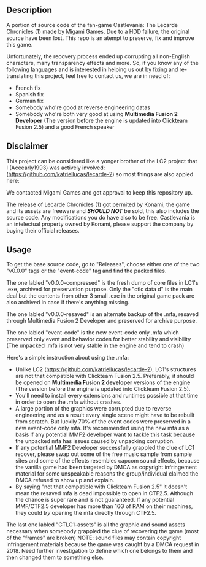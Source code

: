 ## Description
A portion of source code of the fan-game Castlevania: The Lecarde Chronicles (1) made by Migami Games. Due to a HDD failure, the original source have been lost. This repo is an atempt to preserve, fix and improve this game.

Unfortunately, the recovery process ended up corrupting all non-English characters, many transparency effects and more. So, if you know any of the following languages and is interested in helping us out by fixing and re-translating this project, feel free to contact us, we are in need of:
- French fix
- Spanish fix
- German fix
- Somebody who're good at reverse engineering datas
- Somebody who're both very good at using **Multimedia Fusion 2 Developer** (The version before the engine is updated into Clickteam Fusion 2.5) and a good French speaker


## Disclaimer
This project can be considered like a yonger brother of the LC2 project that I (Aceearly1993) was actively involved: (https://github.com/katriellucas/lecarde-2) so most things are also appled here:

We contacted Migami Games and got approval to keep this repository up.  

The release of Lecarde Chronicles (1) got permited by Konami, the game and its assets are freeware and **_SHOULD NOT_** be sold, this also includes the source code. Any modifications you do have also to be free. Castlevania is an intelectual property owned by Konami, please support the company by buying their official releases.


## Usage
To get the base source code, go to "Releases", choose either one of the two "v0.0.0" tags or the "event-code" tag and find the packed files. 

The one labled "v0.0.0-compressed" is the fresh dump of core files in LC1's .exe, archived for preservation purpose.
Only the "ctlc data d" is the main deal but the contents from other 3 small .exe in the original game pack are also archived in case if there's anything missing.

The one labled "v0.0.0-resaved" is an alternate backup of the .mfa, resaved through Multimedia Fusion 2 Developer and preserved for archive purpose.

The one labled "event-code" is the new event-code only .mfa which preserved only event and behavior codes for better stability and visibility (The unpacked .mfa is not very stable in the engine and tend to crash)


Here's a simple instruction about using the .mfa: 

- Unlike LC2 (https://github.com/katriellucas/lecarde-2), LC1's structures are not that compatible with Clickteam Fusion 2.5. Preferably, it should be opened on **Multimedia Fusion 2 developer** versions of the engine (The version before the engine is updated into Clickteam Fusion 2.5).
- You'll need to install every extensions and runtimes possible at that time in order to open the .mfa without crashes.
- A large portion of the graphics were corrupted due to reverse engineering and as a result every single scene might have to be rebuilt from scratch. But luckily 70% of the event codes were preserved in a new event-code only mfa. It's recommended using the new mfa as a basis if any potential MMF2 developer want to tackle this task because the unpacked mfa has issues caused by unpacking corruption.
- If any potential MMF2 Developer successfully grappled the clue of LC1 recover, please swap out some of the free music sample from sample sites and some of the effects resembles capcom sound effects, because the vanilla game had been targeted by DMCA as copyright infringement material for some unspeakable reasons the group/individual claimed the DMCA refused to show up and explain.
- By saying "not that compatible with Clickteam Fusion 2.5" it doesn't mean the resaved mfa is dead impossible to open in CTF2.5. Although the chance is super rare and is not guaranteed. If any potential MMF/CTF2.5 developer has more than 16G of RAM on their machines, they could _try_ opening the mfa directly through CTF2.5.

The last one labled "CTLC1-assets" is all the graphic and sound assets necessary when somebody grappled the clue of recovering the game (most of the "frames" are broken)
NOTE: sound files may contain copyright infringement materials because the game was caught by a DMCA request in 2018. Need further investigation to define which one belongs to them and then changed them to something else. 
